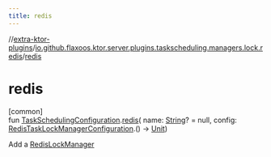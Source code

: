 ```yaml
---
title: redis
---
```


//[extra-ktor-plugins](../../index.md)/[io.github.flaxoos.ktor.server.plugins.taskscheduling.managers.lock.redis](index.md)/[redis](redis.md)

# redis

[common]\
fun [TaskSchedulingConfiguration](../io.github.flaxoos.ktor.server.plugins.taskscheduling/-task-scheduling-configuration/index.md).[redis](redis.md)(
name: [String](https://kotlinlang.org/api/latest/jvm/stdlib/kotlin/-string/index.md)? = null,
config: [RedisTaskLockManagerConfiguration](-redis-task-lock-manager-configuration/index.md).()
-&gt; [Unit](https://kotlinlang.org/api/latest/jvm/stdlib/kotlin/-unit/index.md))

Add a [RedisLockManager](-redis-lock-manager/index.md)





